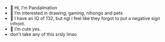 - 👋 Hi, I’m Pandalmation
- 👀 I’m interested in drawing, gaming, nihongo and pets
- 🌱 I have an IQ of 132, but ngl i feel like they forgot to put a negative sign infront.
- 💞️ I’m cute yes.
- don't take any of this srsly lmao

